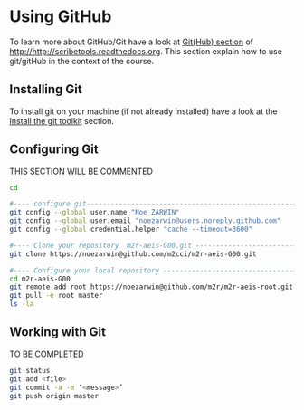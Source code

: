 Using GitHub
============
To learn more about GitHub/Git have a look at 
[Git(Hub) section](http://scribetools.readthedocs.org/en/latest/github/index.html)
of <http://http://scribetools.readthedocs.org>. This section explain how to use
git/gitHub in the context of the course. 

Installing Git
--------------

To install git on your machine (if not already installed) have a look at 
the [Install the git toolkit](http://scribetools.readthedocs.org/en/latest/github/index.html#install-the-git-toolkit) 
section.

Configuring Git
---------------

THIS SECTION WILL BE COMMENTED

```bash
cd

#---- configure git-------------------------------------------------------------------------
git config --global user.name "Noe ZARWIN"
git config --global user.email "noezarwin@users.noreply.github.com"
git config --global credential.helper "cache --timeout=3600"

#---- Clone your repository  m2r-aeis-G00.git -----------------------------------------------
git clone https://noezarwin@github.com/m2cci/m2r-aeis-G00.git

#---- Configure your local repository -------------------------------------------------------
cd m2r-aeis-G00
git remote add root https://noezarwin@github.com/m2r/m2r-aeis-root.git
git pull -e root master
ls -la
```

Working with Git
----------------
TO BE COMPLETED

```bash
git status
git add <file>
git commit -a -m ‘<message>’
git push origin master 
```
